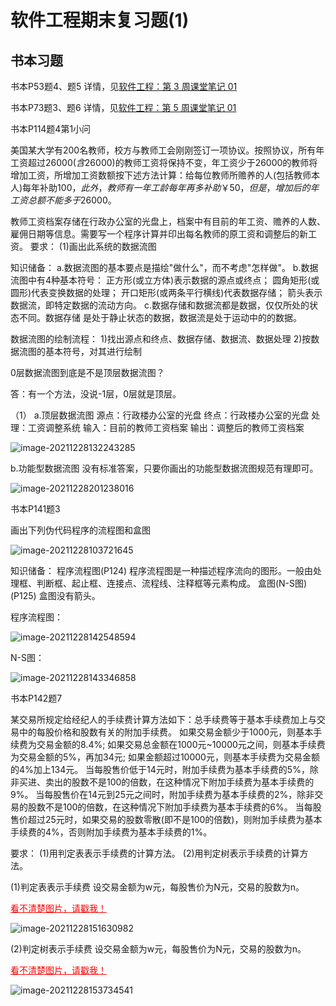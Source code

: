# 软件工程期末复习题(1)

## 书本习题


书本P53题4、题5
详情，见[软件工程：第 3 周课堂笔记 01](https://hexo.gujiakai.top/2021/09/se-notes/se-week03-01/#%E8%AF%BE%E5%90%8E%E8%A1%A5%E5%85%85)

书本P73题3、题6
详情，见[软件工程：第 5 周课堂笔记 01](https://hexo.gujiakai.top/2021/10/se-notes/se-week05-01/#%E8%A1%A5%E5%85%851)

书本P114题4第1小问


美国某大学有200名教师，校方与教师工会刚刚签订一项协议。按照协议，所有年工资超过$26000(含$26000)的教师工资将保持不变，年工资少于26000的教师将增加工资，所增加工资数额按下述方法计算：给每位教师所赡养的人(包括教师本人)每年补助$100，此外，教师有一年工龄每年再多补助￥50，但是，增加后的年工资总额不能多于$26000。

教师工资档案存储在行政办公室的光盘上，档案中有目前的年工资、赡养的人数、雇佣日期等信息。需要写一个程序计算并印出每名教师的原工资和调整后的新工资。
要求：
(1)画出此系统的数据流图



知识储备：
a.数据流图的基本要点是描绘"做什么"，而不考虑"怎样做"。
b.数据流图中有4种基本符号：
正方形(或立方体)表示数据的源点或终点；
圆角矩形(或圆形)代表变换数据的处理；
开口矩形(或两条平行横线)代表数据存储；
箭头表示数据流，即特定数据的流动方向。
c.数据存储和数据流都是数据，仅仅所处的状态不同。数据存储
是处于静止状态的数据，数据流是处于运动中的的数据。

数据流图的绘制流程：
1)找出源点和终点、数据存储、数据流、数据处理
2)按数据流图的基本符号，对其进行绘制


 0层数据流图到底是不是顶层数据流图？

 答：有一个方法，没说-1层，0层就是顶层。


（1）
a.顶层数据流图
源点：行政楼办公室的光盘
终点：行政楼办公室的光盘
处理：工资调整系统
输入：目前的教师工资档案
输出：调整后的教师工资档案


![image-20211228132243285](https://gitee.com/gujiakai/pic-go-typora02/raw/master/img/202112281322333.png)


b.功能型数据流图
没有标准答案，只要你画出的功能型数据流图规范有理即可。


![image-20211228201238016](https://gitee.com/gujiakai/pic-go-typora02/raw/master/img/202112282012101.png)



书本P141题3


画出下列伪代码程序的流程图和盒图


![image-20211228103721645](https://gitee.com/gujiakai/pic-go-typora02/raw/master/img/202112281037735.png)


知识储备：
程序流程图(P124)
程序流程图是一种描述程序流向的图形。一般由处理框、判断框、起止框、连接点、流程线、注释框等元素构成。
盒图(N-S图)(P125)
盒图没有箭头。



程序流程图：


![image-20211228142548594](https://gitee.com/gujiakai/pic-go-typora02/raw/master/img/202112281425653.png)




N-S图：


![image-20211228143346858](https://gitee.com/gujiakai/pic-go-typora02/raw/master/img/202112281433929.png)



书本P142题7


某交易所规定给经纪人的手续费计算方法如下：总手续费等于基本手续费加上与交易中的每股价格和股数有关的附加手续费。
如果交易金额少于1000元，则基本手续费为交易金额的8.4%;
如果交易总金额在1000元~10000元之间，则基本手续费为交易金额的5%，再加34元;
如果金额超过10000元，则基本手续费为交易金额的4%加上134元。
当每股售价低于14元时，附加手续费为基本手续费的5%，除非买进、卖出的股数不是100的倍数，在这种情况下附加手续费为基本手续费的9%。
当每股售价在14元到25元之间时，附加手续费为基本手续费的2%，除非交易的股数不是100的倍数，在这种情况下附加手续费为基本手续费的6%。
当每股售价超过25元时，如果交易的股数零散(即不是100的倍数)，则附加手续费为基本手续费的4%，否则附加手续费为基本手续费的1%。

要求：
(1)用判定表表示手续费的计算方法。
(2)用判定树表示手续费的计算方法。



(1)判定表表示手续费
设交易金额为w元，每股售价为N元，交易的股数为n。


<a href="https://gitee.com/gujiakai/pic-go-typora02/raw/master/img/202112281516072.png" style="color:red;border-bottom:none">看不清楚图片，请戳我！</a>

![image-20211228151630982](https://gitee.com/gujiakai/pic-go-typora02/raw/master/img/202112281516072.png)


(2)判定树表示手续费
设交易金额为w元，每股售价为N元，交易的股数为n。


<a href="https://gitee.com/gujiakai/pic-go-typora02/raw/master/img/202112281537662.png" style="color:red;border-bottom:none">看不清楚图片，请戳我！</a>

![image-20211228153734541](https://gitee.com/gujiakai/pic-go-typora02/raw/master/img/202112281537662.png)



